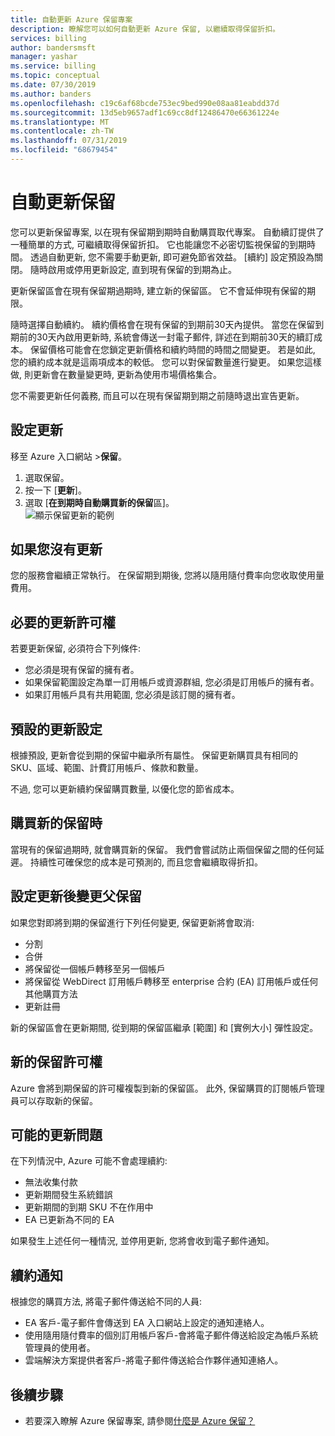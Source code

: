 ```yaml
---
title: 自動更新 Azure 保留專案
description: 瞭解您可以如何自動更新 Azure 保留, 以繼續取得保留折扣。
services: billing
author: bandersmsft
manager: yashar
ms.service: billing
ms.topic: conceptual
ms.date: 07/30/2019
ms.author: banders
ms.openlocfilehash: c19c6af68bcde753ec9bed990e08aa81eabdd37d
ms.sourcegitcommit: 13d5eb9657adf1c69cc8df12486470e66361224e
ms.translationtype: MT
ms.contentlocale: zh-TW
ms.lasthandoff: 07/31/2019
ms.locfileid: "68679454"
---
```

# <a name="automatically-renew-reservations"></a>自動更新保留

您可以更新保留專案, 以在現有保留期到期時自動購買取代專案。 自動續訂提供了一種簡單的方式, 可繼續取得保留折扣。 它也能讓您不必密切監視保留的到期時間。 透過自動更新, 您不需要手動更新, 即可避免節省效益。 [續約] 設定預設為關閉。 隨時啟用或停用更新設定, 直到現有保留的到期為止。

更新保留區會在現有保留期過期時, 建立新的保留區。 它不會延伸現有保留的期限。

隨時選擇自動續約。 續約價格會在現有保留的到期前30天內提供。 當您在保留到期前的30天內啟用更新時, 系統會傳送一封電子郵件, 詳述在到期前30天的續訂成本。 保留價格可能會在您鎖定更新價格和續約時間的時間之間變更。 若是如此, 您的續約成本就是這兩項成本的較低。 您可以對保留數量進行變更。 如果您這樣做, 則更新會在數量變更時, 更新為使用市場價格集合。

您不需要更新任何義務, 而且可以在現有保留期到期之前隨時退出宣告更新。

## <a name="set-up-renewal"></a>設定更新

移至 Azure 入口網站 >**保留**。

1. 選取保留。
2. 按一下 [**更新**]。
3. 選取 [**在到期時自動購買新的保留**區]。  
  ![顯示保留更新的範例](./media/billing-reservation-renew/reservation-renewal.png)

## <a name="if-you-dont-renew"></a>如果您沒有更新

您的服務會繼續正常執行。 在保留期到期後, 您將以隨用隨付費率向您收取使用量費用。

## <a name="required-renewal-permissions"></a>必要的更新許可權

若要更新保留, 必須符合下列條件:

- 您必須是現有保留的擁有者。
- 如果保留範圍設定為單一訂用帳戶或資源群組, 您必須是訂用帳戶的擁有者。
- 如果訂用帳戶具有共用範圍, 您必須是該訂閱的擁有者。

## <a name="default-renewal-settings"></a>預設的更新設定

根據預設, 更新會從到期的保留中繼承所有屬性。 保留更新購買具有相同的 SKU、區域、範圍、計費訂用帳戶、條款和數量。

不過, 您可以更新續約保留購買數量, 以優化您的節省成本。

## <a name="when-the-new-reservation-is-purchased"></a>購買新的保留時

當現有的保留過期時, 就會購買新的保留。 我們會嘗試防止兩個保留之間的任何延遲。 持續性可確保您的成本是可預測的, 而且您會繼續取得折扣。

## <a name="changing-parent-reservation-after-setting-renewal"></a>設定更新後變更父保留

如果您對即將到期的保留進行下列任何變更, 保留更新將會取消:

- 分割
- 合併
- 將保留從一個帳戶轉移至另一個帳戶
- 將保留從 WebDirect 訂用帳戶轉移至 enterprise 合約 (EA) 訂用帳戶或任何其他購買方法
- 更新註冊

新的保留區會在更新期間, 從到期的保留區繼承 [範圍] 和 [實例大小] 彈性設定。

## <a name="new-reservation-permissions"></a>新的保留許可權

Azure 會將到期保留的許可權複製到新的保留區。 此外, 保留購買的訂閱帳戶管理員可以存取新的保留。

## <a name="potential-renewal-problems"></a>可能的更新問題

在下列情況中, Azure 可能不會處理續約:

- 無法收集付款
- 更新期間發生系統錯誤
- 更新期間的到期 SKU 不在作用中
- EA 已更新為不同的 EA

如果發生上述任何一種情況, 並停用更新, 您將會收到電子郵件通知。

## <a name="renewal-notification"></a>續約通知

根據您的購買方法, 將電子郵件傳送給不同的人員:

- EA 客戶-電子郵件會傳送到 EA 入口網站上設定的通知連絡人。
- 使用隨用隨付費率的個別訂用帳戶客戶-會將電子郵件傳送給設定為帳戶系統管理員的使用者。
- 雲端解決方案提供者客戶-將電子郵件傳送給合作夥伴通知連絡人。

## <a name="next-steps"></a>後續步驟
- 若要深入瞭解 Azure 保留專案, 請參閱[什麼是 Azure 保留？](billing-save-compute-costs-reservations.md)
